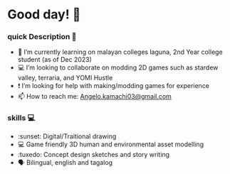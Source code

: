 # Good day! :wave:

<!--
**Luxen03/Luxen03** is a ✨ _special_ ✨ repository because its `README.md` (this file) appears on your GitHub profile.

Here are some ideas to get you started:
-->
### quick Description :book:
- :school: I’m currently learning on malayan colleges laguna, 2nd Year college student (as of Dec 2023)
- :computer: I’m looking to collaborate on modding 2D games such as stardew valley, terraria, and YOMI Hustle
- :exclamation: I’m looking for help with making/modding games for experience
- :mailbox: How to reach me: Angelo.kamachi03@gmail.com

### skills :computer:

- :sunset: Digital/Traitional drawing
- :computer: Game friendly 3D human and environmental asset modelling
- :tuxedo: Concept design sketches and story writing
- :speaking_head: Bilingual, english and tagalog
